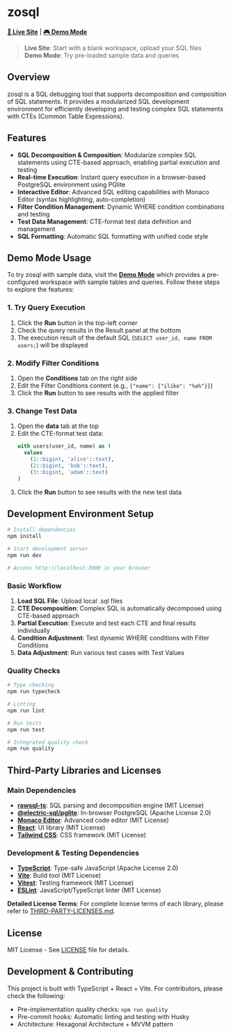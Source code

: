 # zosql

**[🚀 Live Site](https://mk3008.github.io/zosql)** | **[🎮 Demo Mode](https://mk3008.github.io/zosql/#demo)**

> **Live Site**: Start with a blank workspace, upload your SQL files  
> **Demo Mode**: Try pre-loaded sample data and queries

## Overview

zosql is a SQL debugging tool that supports decomposition and composition of SQL statements. It provides a modularized SQL development environment for efficiently developing and testing complex SQL statements with CTEs (Common Table Expressions).

## Features

- **SQL Decomposition & Composition**: Modularize complex SQL statements using CTE-based approach, enabling partial execution and testing
- **Real-time Execution**: Instant query execution in a browser-based PostgreSQL environment using PGlite
- **Interactive Editor**: Advanced SQL editing capabilities with Monaco Editor (syntax highlighting, auto-completion)
- **Filter Condition Management**: Dynamic WHERE condition combinations and testing
- **Test Data Management**: CTE-format test data definition and management
- **SQL Formatting**: Automatic SQL formatting with unified code style

## Demo Mode Usage

To try zosql with sample data, visit the **[Demo Mode](https://mk3008.github.io/zosql/#demo)** which provides a pre-configured workspace with sample tables and queries. Follow these steps to explore the features:

### 1. Try Query Execution

1. Click the **Run** button in the top-left corner
2. Check the query results in the Result panel at the bottom
3. The execution result of the default SQL (`SELECT user_id, name FROM users;`) will be displayed

### 2. Modify Filter Conditions

1. Open the **Conditions** tab on the right side
2. Edit the Filter Conditions content (e.g., `{"name": {"ilike": "%a%"}}`)
3. Click the **Run** button to see results with the applied filter

### 3. Change Test Data

1. Open the **data** tab at the top
2. Edit the CTE-format test data:
   ```sql
   with users(user_id, name) as (
     values
       (1::bigint, 'alice'::text),
       (2::bigint, 'bob'::text),
       (3::bigint, 'adam'::text)
   )
   ```
3. Click the **Run** button to see results with the new test data

## Development Environment Setup

```bash
# Install dependencies
npm install

# Start development server
npm run dev

# Access http://localhost:3000 in your browser
```

### Basic Workflow

1. **Load SQL File**: Upload local .sql files
2. **CTE Decomposition**: Complex SQL is automatically decomposed using CTE-based approach
3. **Partial Execution**: Execute and test each CTE and final results individually
4. **Condition Adjustment**: Test dynamic WHERE conditions with Filter Conditions
5. **Data Adjustment**: Run various test cases with Test Values

### Quality Checks

```bash
# Type checking
npm run typecheck

# Linting
npm run lint

# Run tests
npm run test

# Integrated quality check
npm run quality
```

## Third-Party Libraries and Licenses

### Main Dependencies

- **[rawsql-ts](https://github.com/hurui200320/rawsql-ts)**: SQL parsing and decomposition engine (MIT License)
- **[@electric-sql/pglite](https://github.com/electric-sql/pglite)**: In-browser PostgreSQL (Apache License 2.0)
- **[Monaco Editor](https://github.com/microsoft/monaco-editor)**: Advanced code editor (MIT License)
- **[React](https://github.com/facebook/react)**: UI library (MIT License)
- **[Tailwind CSS](https://github.com/tailwindlabs/tailwindcss)**: CSS framework (MIT License)

### Development & Testing Dependencies

- **[TypeScript](https://github.com/microsoft/TypeScript)**: Type-safe JavaScript (Apache License 2.0)
- **[Vite](https://github.com/vitejs/vite)**: Build tool (MIT License)
- **[Vitest](https://github.com/vitest-dev/vitest)**: Testing framework (MIT License)
- **[ESLint](https://github.com/eslint/eslint)**: JavaScript/TypeScript linter (MIT License)

**Detailed License Terms**: For complete license terms of each library, please refer to [THIRD-PARTY-LICENSES.md](./THIRD-PARTY-LICENSES.md).

## License

MIT License - See [LICENSE](./LICENSE) file for details.

## Development & Contributing

This project is built with TypeScript + React + Vite. For contributors, please check the following:

- Pre-implementation quality checks: `npm run quality`
- Pre-commit hooks: Automatic linting and testing with Husky
- Architecture: Hexagonal Architecture + MVVM pattern
